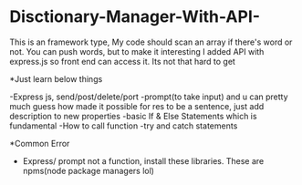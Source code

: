 # Disctionary-Manager-With-API-
This is an framework type, My code should scan an array if there's word or not. You can push words, but to make it interesting I added API with express.js so front end can access it.
Its not that hard to get


*Just learn below things

-Express js, send/post/delete/port
-prompt(to take input) and u can pretty much guess how made it possible for res to be a sentence, just add description to new properties 
-basic If & Else Statements which is fundamental
-How to call function
-try and catch statements 

*Common Error
- Express/ prompt not a function, install these libraries. These are npms(node package managers lol)
